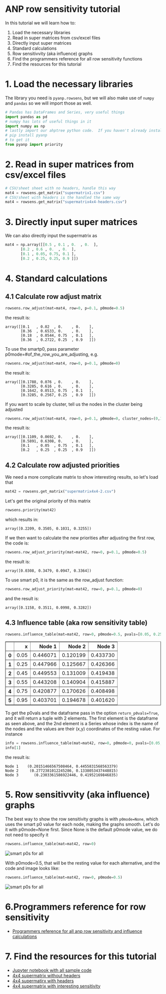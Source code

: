 # ANP row sensitivity tutorial

In this tutorial we will learn how to:

1. Load the necessary libraries
2. Read in super matrices from csv/excel files
3. Directly input super matrices
4. Standard calculations
5. Row sensitivvity (aka influence) graphs
6. Find the programmers reference for all row sensitivity functions
7. Find the resources for this tutorial

# 1. Load the necessary libraries
The library you need is `pyanp.rowsens`, but we will also make use of `numpy` and `pandas` so we will import those as well.

```python
# Pandas has DataFrames and Series, very useful things
import pandas as pd
# numpy has lots of useful things in it
import numpy as np
# lastly import our ahptree python code.  If you haven't already installed the pyanp library do
# pip install pyanp
# to get it
from pyanp import priority
```


# 2. Read in super matrices from csv/excel files

```python
# CSV/sheet sheet with no headers, handle this way
mat4 = rowsens.get_matrix("supermatrix1.csv")
# CSV/sheet with headers is the handled the same way
mat4 = rowsens.get_matrix("supermatrix4x4-headers.csv")
```

# 3. Directly input super matrices
We can also directly input the supermatrix as
```python
mat4 = np.array([[0.5 , 0.1 , 0.  , 0.  ],
       [0.2 , 0.6 , 0.  , 0.  ],
       [0.1 , 0.05, 0.75, 0.1 ],
       [0.2 , 0.25, 0.25, 0.9 ]])
```

# 4. Standard calculations
## 4.1 Calculate row adjust matrix
```python
rowsens.row_adjust(mat=mat4, row=0, p=0.1, p0mode=0.5)
```
the result is:
```
array([[0.1   , 0.02  , 0.    , 0.    ],
       [0.36  , 0.6533, 0.    , 0.    ],
       [0.18  , 0.0544, 0.75  , 0.1   ],
       [0.36  , 0.2722, 0.25  , 0.9   ]])
```
To use the smartp0, pass parameter p0mode=#of_the_row_you_are_adjusting, e.g.
```python
rowsens.row_adjust(mat=mat4, row=0, p=0.1, p0mode=0)
```
the result is:
```
array([[0.1788, 0.076 , 0.    , 0.    ],
       [0.3285, 0.616 , 0.    , 0.    ],
       [0.1642, 0.0513, 0.75  , 0.1   ],
       [0.3285, 0.2567, 0.25  , 0.9   ]])
```
If you want to scale by cluster, tell us the nodes in the cluster being adjusted
```python
rowsens.row_adjust(mat=mat4, row=0, p=0.1, p0mode=0, cluster_nodes=(0,1))
```
the result is:
```
array([[0.1109, 0.0692, 0.    , 0.    ],
       [0.5891, 0.6308, 0.    , 0.    ],
       [0.1   , 0.05  , 0.75  , 0.1   ],
       [0.2   , 0.25  , 0.25  , 0.9   ]])
```
## 4.2 Calculate row adjusted priorities
We need a more complicate matrix to show interesting results, so let's load that
```python
mat42 = rowsens.get_matrix("supermatrix4x4-2.csv")
```
Let's get the original priority of this matrix
```python
rowsens.priority(mat42)
```
which results in:
```
array([0.2209, 0.3505, 0.1031, 0.3255])
```
If we then want to calculate the new priorities after adjusting the first row, the code is:
```python
rowsens.row_adjust_priority(mat=mat42, row=0, p=0.1, p0mode=0.5)
```
the result is:
```
array([0.0308, 0.3479, 0.0947, 0.3364])
```
To use smart p0, it is the same as the row_adjust function:
```python
rowsens.row_adjust_priority(mat=mat42, row=0, p=0.1, p0mode=0)
```
and the result is:
```
array([0.1158, 0.3511, 0.0998, 0.3282])
```

## 4.3 Influence table (aka row sensitivity table)
```python
rowsens.influence_table(mat=mat42, row=0, p0mode=0.5, pvals=[0.05, 0.25, 0.45, 0.55, 0.75, 0.95], graph=False)
```
<table border="1" class="dataframe">
  <thead>
    <tr style="text-align: right;">
      <th></th>
      <th>x</th>
      <th>Node 1</th>
      <th>Node 2</th>
      <th>Node 3</th>
    </tr>
  </thead>
  <tbody>
    <tr>
      <th>0</th>
      <td>0.05</td>
      <td>0.446071</td>
      <td>0.120199</td>
      <td>0.433730</td>
    </tr>
    <tr>
      <th>1</th>
      <td>0.25</td>
      <td>0.447966</td>
      <td>0.125667</td>
      <td>0.426366</td>
    </tr>
    <tr>
      <th>2</th>
      <td>0.45</td>
      <td>0.449553</td>
      <td>0.131009</td>
      <td>0.419438</td>
    </tr>
    <tr>
      <th>3</th>
      <td>0.55</td>
      <td>0.443208</td>
      <td>0.140904</td>
      <td>0.415887</td>
    </tr>
    <tr>
      <th>4</th>
      <td>0.75</td>
      <td>0.420877</td>
      <td>0.170626</td>
      <td>0.408498</td>
    </tr>
    <tr>
      <th>5</th>
      <td>0.95</td>
      <td>0.403701</td>
      <td>0.194678</td>
      <td>0.401620</td>
    </tr>
  </tbody>
</table>

To get the p0vals and the dataframe pass in the option `return_p0vals=True`, and it will return a tuple with 2 elements.
The first element is the dataframe as seen above, and the 2nd element is a Series whose index is the name of the nodes
and the values are their (x,y) coordinates of the resting value.  For instance

```python
info = rowsens.influence_table(mat=mat42, row=0, p0mode=0, pvals=[0.05, 0.25, 0.45, 0.55, 0.75, 0.95], graph=False, return_p0vals=True)
info[1]
```
the result is:
```
Node 1    (0.20151466567508464, 0.4455831568563379)
Node 2     (0.2772381012245286, 0.1338053437448815)
Node 3       (0.2303361586922446, 0.41952169846835)
```

# 5. Row sensitivvity (aka influence) graphs
The best way to show the row sensitivity graphs is with `p0mode=None`, which uses the smart p0 value
for each node, making the graphs smooth.  Let's do it with p0mode=None first.  Since None is the default
p0mode value, we do not need to specify it
```python
rowsens.influence_table(mat=mat42, row=0)
```
![smart p0s for all](imgs/rowsens-smartp0sall.png)

With p0mode=0.5, that will be the resting value for each alternative, and the code and image looks like:

```python
rowsens.influence_table(mat=mat42, row=0, p0mode=0.5)
```
![smart p0s for all](imgs/rowsens-p00.5all.png)



# 6.Programmers reference for row sensitivity

* [Programmers reference for all anp row sensitivity and influence calculations](https://pyanp.readthedocs.io/en/latest/refs/rowsens.html)


# 7. Find the resources for this tutorial

* [Jupyter notebook with all sample code](../examples/ANPRowSens.ipynb)
* [4x4 supermatrix without headers](../examples/supermatrix4x4.csv)
* [4x4 supermatirx with headers](../examples/supermatrix4x4-headers.csv)
* [4x4 supermatrix with interesting sensitivity](../examples/supermatrix4x4-2.csv)


